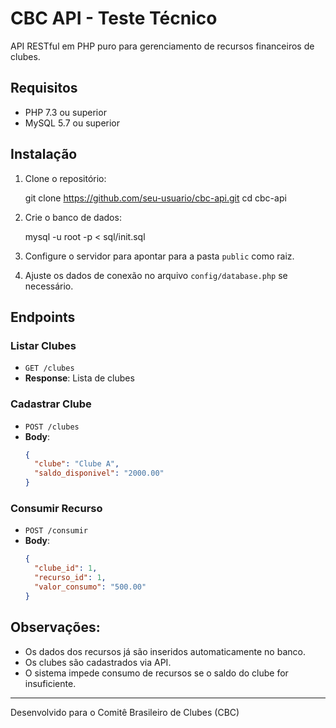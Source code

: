 # CBC API - Teste Técnico

API RESTful em PHP puro para gerenciamento de recursos financeiros de clubes.

## Requisitos

- PHP 7.3 ou superior
- MySQL 5.7 ou superior

## Instalação

1. Clone o repositório:

   git clone https://github.com/seu-usuario/cbc-api.git
   cd cbc-api

2. Crie o banco de dados:

   mysql -u root -p < sql/init.sql

3. Configure o servidor para apontar para a pasta `public` como raiz.

4. Ajuste os dados de conexão no arquivo `config/database.php` se necessário.

## Endpoints

### Listar Clubes
- `GET /clubes`
- **Response**: Lista de clubes

### Cadastrar Clube
- `POST /clubes`
- **Body**:
  ```json
  {
    "clube": "Clube A",
    "saldo_disponivel": "2000.00"
  }

### Consumir Recurso
- `POST /consumir`
- **Body**:
  ```json
  {
    "clube_id": 1,
    "recurso_id": 1,
    "valor_consumo": "500.00"
  }

## Observações:

- Os dados dos recursos já são inseridos automaticamente no banco.
- Os clubes são cadastrados via API.
- O sistema impede consumo de recursos se o saldo do clube for insuficiente.

---

Desenvolvido para o Comitê Brasileiro de Clubes (CBC)